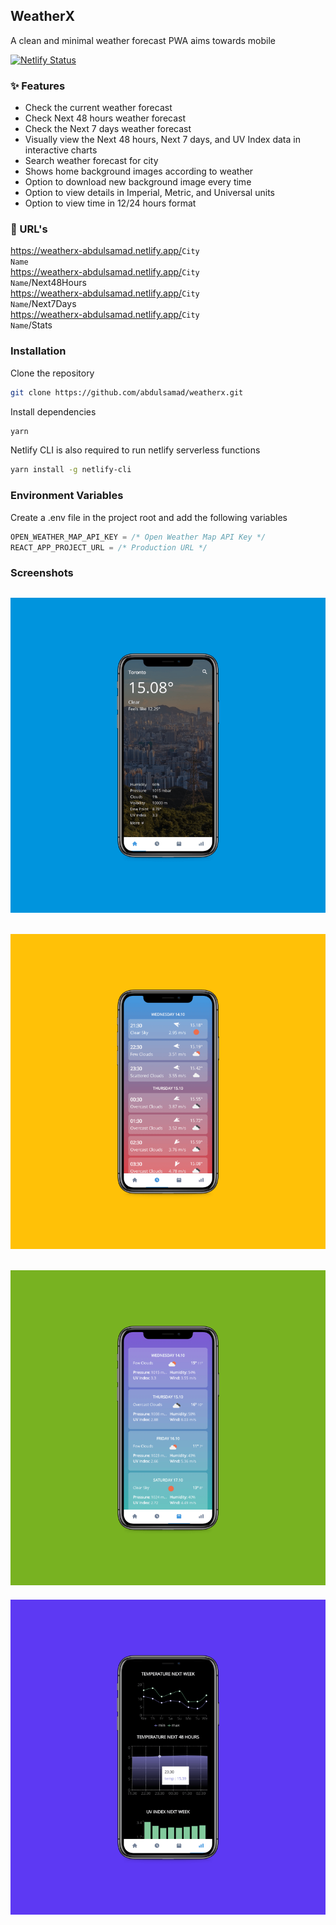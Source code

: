 ## WeatherX

A clean and minimal weather forecast PWA aims towards mobile

[![Netlify Status](https://api.netlify.com/api/v1/badges/24388ee8-9efc-4a0e-a1c9-a98bc5011275/deploy-status)](https://app.netlify.com/sites/weatherx-abdulsamad/deploys)

### :sparkles: Features

- Check the current weather forecast
- Check Next 48 hours weather forecast
- Check the Next 7 days weather forecast
- Visually view the Next 48 hours, Next 7 days, and UV Index data in interactive charts
- Search weather forecast for city
- Shows home background images according to weather
- Option to download new background image every time
- Option to view details in Imperial, Metric, and Universal units
- Option to view time in 12/24 hours format

### :link: URL's

https://weatherx-abdulsamad.netlify.app/<code>City Name</code> <br>
https://weatherx-abdulsamad.netlify.app/<code>City Name</code>/Next48Hours <br>
https://weatherx-abdulsamad.netlify.app/<code>City Name</code>/Next7Days <br>
https://weatherx-abdulsamad.netlify.app/<code>City Name</code>/Stats <br>


### Installation
Clone the repository
```bash
git clone https://github.com/abdulsamad/weatherx.git
```

Install dependencies
```bash
yarn 
```
Netlify CLI is also required to run netlify serverless functions

```bash
yarn install -g netlify-cli
```

### Environment Variables
Create a .env file in the project root and add the following variables
```js
OPEN_WEATHER_MAP_API_KEY = /* Open Weather Map API Key */
REACT_APP_PROJECT_URL = /* Production URL */
```

### Screenshots

## [![weatherx app screenshot](readme/home-screenshot.png 'Home')](https://weatherx-abdulsamad.netlify.app/Toronto)

## [![weatherx app screenshot](readme/next48hours-screenshot.png 'Next 48 Hours')](https://weatherx-abdulsamad.netlify.app/Toronto/Next48Hours)

## [![weatherx app screenshot](readme/next7days-screenshot.png 'Next 7 Days')](https://weatherx-abdulsamad.netlify.app/Toronto/Next7Days)

[![weatherx app screenshot](readme/stats-screenshot.png 'Stats')](https://weatherx-abdulsamad.netlify.app/Toronto/Stats)
